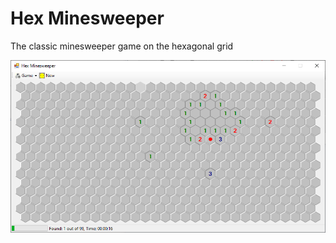 ﻿# Hex Minesweeper 
The classic minesweeper game on the hexagonal grid

![screenshot](https://github.com/ratesquant/ACQ.DroneDefense/blob/40e9ede5f85acecd6e89e5e534e5afe0d6243f72/HexMinesweeper/images/screenshot.png?raw=true)
